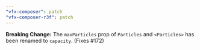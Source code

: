 ```yaml
---
"vfx-composer": patch
"vfx-composer-r3f": patch
---
```


**Breaking Change:** The `maxParticles` prop of `Particles` and `<Particles>` has been renamed to `capacity`. (Fixes #172)
